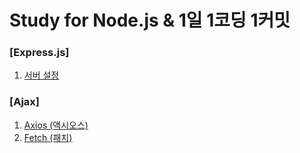 # Study for Node.js & 1일 1코딩 1커밋
### [Express.js]
1. [서버 설정](https://github.com/jysaa5/Violet_Study_Nodejs/blob/master/Nodejs_20201029/server.js)
### [Ajax]
1. [Axios (액시오스)](https://github.com/jysaa5/Violet_Study_Nodejs/blob/master/Ajax_20201028/AxiosEx.js)
2. [Fetch (패치)](https://github.com/jysaa5/Violet_Study_Nodejs/blob/master/Ajax_20201028/FetchEx.js)
